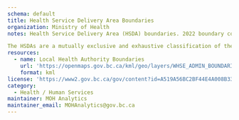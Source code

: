 ```yaml
---
schema: default
title: Health Service Delivery Area Boundaries 
organization: Ministry of Health
notes: Health Service Delivery Area (HSDA) boundaries. 2022 boundary configuration. Sixteen areas covering the province used to provide program delivery and services.

The HSDAs are a mutually exclusive and exhaustive classification of the land area in BC. HSDAs are contiguous (land area is geographically adjacent) and fit within a geographical hierarchy structure, e.g., cannot violate higher-level geography boundaries Health Authorities (HA).
resources:
  - name: Local Health Authority Boundaries
    url: 'https://openmaps.gov.bc.ca/kml/geo/layers/WHSE_ADMIN_BOUNDARIES.BCHA_HEALTH_SERV_DEL_AREA_SP_loader.kml'
    format: kml
license: 'https://www2.gov.bc.ca/gov/content?id=A519A56BC2BF44E4A008B33FCF527F61'
category:
  - Health / Human Services
maintainer: MOH Analytics
maintainer_email: MOHAnalytics@gov.bc.ca
---
```

